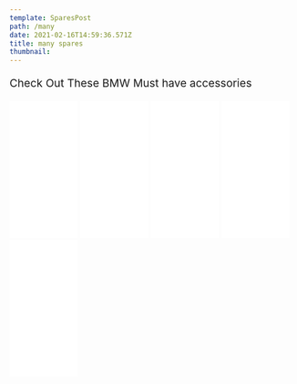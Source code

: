 ```yaml
---
template: SparesPost
path: /many
date: 2021-02-16T14:59:36.571Z
title: many spares
thumbnail:
---
```

<style>
    p{
        justify-content:center;
        font-weight:400;
        font-size:1.2rem;
        margin:20px auto;
        width:100%;
    }
</style>

<div class ="spare-ads">
<p>Check Out These BMW Must have accessories</p>
<iframe style="width:120px;height:240px;" marginwidth="0" marginheight="0" scrolling="no" frameborder="0" src="//ws-na.amazon-adsystem.com/widgets/q?ServiceVersion=20070822&OneJS=1&Operation=GetAdHtml&MarketPlace=US&source=ac&ref=qf_sp_asin_til&ad_type=product_link&tracking_id=bmwemt-20&marketplace=amazon&amp;region=US&placement=B07VL22W4C&asins=B07VL22W4C&linkId=27b946253534fa9e169d7cfe6520106f&show_border=true&link_opens_in_new_window=true&price_color=333333&title_color=0066c0&bg_color=ffffff">
    </iframe>
<iframe style="width:120px;height:240px;" marginwidth="0" marginheight="0" scrolling="no" frameborder="0" src="//ws-na.amazon-adsystem.com/widgets/q?ServiceVersion=20070822&OneJS=1&Operation=GetAdHtml&MarketPlace=US&source=ac&ref=qf_sp_asin_til&ad_type=product_link&tracking_id=bmwemt-20&marketplace=amazon&amp;region=US&placement=B0839NYZGS&asins=B0839NYZGS&linkId=a80bbf9300160e3db94b332922ab7dcc&show_border=true&link_opens_in_new_window=true&price_color=333333&title_color=0066c0&bg_color=ffffff">
    </iframe>
<iframe style="width:120px;height:240px;" marginwidth="0" marginheight="0" scrolling="no" frameborder="0" src="//ws-na.amazon-adsystem.com/widgets/q?ServiceVersion=20070822&OneJS=1&Operation=GetAdHtml&MarketPlace=US&source=ac&ref=tf_til&ad_type=product_link&tracking_id=bmwemt-20&marketplace=amazon&amp;region=US&placement=B07F31DQQJ&asins=B07F31DQQJ&linkId=88a0a5fab664aa2128355d583355925c&show_border=true&link_opens_in_new_window=true&price_color=333333&title_color=0066c0&bg_color=ffffff">
    </iframe>
    
<iframe style="width:120px;height:240px;" marginwidth="0" marginheight="0" scrolling="no" frameborder="0" src="//ws-na.amazon-adsystem.com/widgets/q?ServiceVersion=20070822&OneJS=1&Operation=GetAdHtml&MarketPlace=US&source=ac&ref=tf_til&ad_type=product_link&tracking_id=bmwemt-20&marketplace=amazon&amp;region=US&placement=B07RL4LYCR&asins=B07RL4LYCR&linkId=68beefdf1936e6c9cb11a598d2f0039c&show_border=true&link_opens_in_new_window=true&price_color=333333&title_color=0066c0&bg_color=ffffff">
    </iframe>



<iframe style="width:120px;height:240px;" marginwidth="0" marginheight="0" scrolling="no" frameborder="0" src="//ws-na.amazon-adsystem.com/widgets/q?ServiceVersion=20070822&OneJS=1&Operation=GetAdHtml&MarketPlace=US&source=ac&ref=qf_sp_asin_til&ad_type=product_link&tracking_id=bmwemt-20&marketplace=amazon&amp;region=US&placement=B07VL22W4C&asins=B07VL22W4C&linkId=27b946253534fa9e169d7cfe6520106f&show_border=true&link_opens_in_new_window=true&price_color=333333&title_color=0066c0&bg_color=ffffff">
</iframe>





</div>